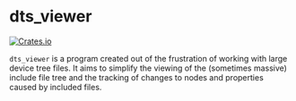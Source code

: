 # dts_viewer

[![Crates.io](https://img.shields.io/crates/v/dts_viewer.svg)](https://crates.io/crates/dts_viewer)

`dts_viewer` is a program created out of the frustration of working with large device tree files. It aims to simplify the viewing of the (sometimes massive) include file tree and the tracking of changes to nodes and properties caused by included files.
